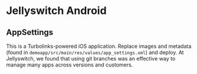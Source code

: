 # Jellyswitch Android

## AppSettings

This is a Turbolinks-powered iOS application. Replace images and metadata (found in `demoapp/src/main/res/values/app_settings.xml`) and deploy. At Jellyswitch, we found that using git branches was an effective way to manage many apps across versions and customers.